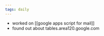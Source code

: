 ```yaml
---
tags: daily
---
```

- worked on [[google apps script for mail]]
- found out about tables.area120.google.com

